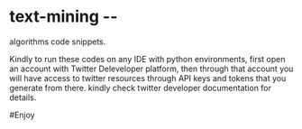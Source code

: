 # text-mining -- 
algorithms
code snippets.

Kindly to run these codes on any IDE with python environments, first open an account with Twitter Deleveloper platform, then
through that account you will have access to twitter resources through API keys and tokens that you generate from there.
kindly check twitter developer documentation for details.

#Enjoy
